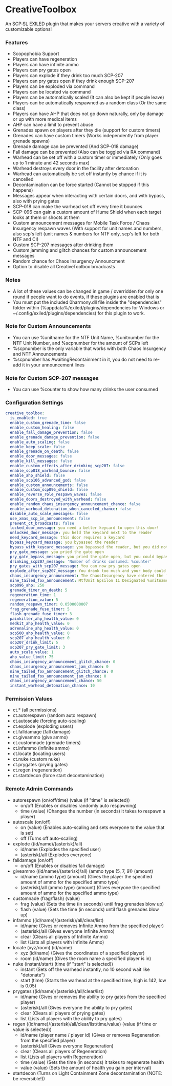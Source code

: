 # CreativeToolbox
An SCP:SL EXILED plugin that makes your servers creative with a variety of customizable options!

### Features
- Scopophobia Support
- Players can have regeneration
- Players can have infinite ammo
- Players can pry gates open
- Players can explode if they drink too much SCP-207
- Players can pry gates open if they drink enough SCP-207
- Players can be exploded via command
- Players can be located via command
- Players can be automatically scaled (It can also be kept if people leave)
- Players can be automatically respawned as a random class (Or the same class)
- Players can have AHP that does not go down naturally, only by damage or up with more medical items
- AHP can have a limit to prevent abuse
- Grenades spawn on players after they die (support for custom timers)
- Grenades can have custom timers (Works independently from player grenade spawns)
- Grenade damage can be prevented (And SCP-018 damage)
- Fall damage can be prevented (Also can be toggled via RA command)
- Warhead can be set off with a custom timer or immediately (Only goes up to 1 minute and 42 seconds max)
- Warhead destroys every door in the facility after detonation
- Warhead can automatically be set off instantly by chance if it is cancelled
- Decontamination can be force started (Cannot be stopped if this happens)
- Messages appear when interacting with certain doors, and with bypass, also with prying gates
- SCP-018 can make the warhead set off every time it bounces
- SCP-096 can gain a custom amount of Hume Shield when each target looks at them or shoots at them
- Custom announcement messages for Mobile Task Force / Chaos Insurgency respawn waves (With support for unit names and numbers, also scp's left (unit names & numbers for NTF only, scp's left for both NTF and CI)
- Custom SCP-207 messages after drinking them
- Custom jamming and glitch chances for custom announcement messages
- Random chance for Chaos Insurgency Announcment
- Option to disable all CreativeToolbox broadcasts

### Notes
- A lot of these values can be changed in game / overridden for only one round if people want to do events, if these plugins are enabled that is
- You must put the included 0harmony.dll file inside the "dependencies" folder within (%appdata%/exiled/plugins/dependencies for Windows or ~/.config/exiled/plugins/dependencies) for this plugin to work.

### Note for Custom Announcements
- You can use %unitname for the NTF Unit Name, %unitnumber for the NTF Unit Number, and %scpnumber for the amount of SCPs left
- %scpnumber is the only variable that works with both Chaos Insurgency and NTF Announcements
- %scpnumber has AwaitingRecontainment in it, you do not need to re-add it in your announcement lines

### Note for Custom SCP-207 messages
- You can use %counter to show how many drinks the user consumed

### Configuration Settings
```yaml
creative_toolbox:
  is_enabled: true
  enable_custom_grenade_time: false
  enable_custom_healing: false
  enable_fall_damage_prevention: false
  enable_grenade_damage_prevention: false
  enable_auto_scaling: false
  enable_keep_scale: false
  enable_grenade_on_death: false
  enable_door_messages: false
  enable_kill_messages: false
  enable_custom_effects_after_drinking_scp207: false
  enable_scp018_warhead_bounce: false
  enable_ahp_shield: false
  enable_scp106_advanced_god: false
  enable_custom_announcements: false
  enable_custom_scp096_shield: false
  enable_reverse_role_respawn_waves: false
  enable_doors_destroyed_with_warhead: false
  enable_random_chaos_insurgency_announcement_chance: false
  enable_warhead_detonation_when_canceled_chance: false
  disable_auto_scale_messages: false
  use_xmas_scp_in_announcement: false
  prevent_ct_broadcasts: false
  locked_door_message: you need a better keycard to open this door!
  unlocked_door_message: you held the keycard next to the reader
  need_keycard_message: this door requires a keycard
  bypass_keycard_message: you bypassed the reader
  bypass_with_keycard_message: you bypassed the reader, but you did not need a keycard
  pry_gate_message: you pried the gate open
  pry_gate_bypass_message: you pried the gate open, but you could bypass it
  drinking_scp207_message: 'Number of drinks consumed: %counter'
  pry_gates_with_scp207_message: You can now pry gates open
  explode_after_scp207_message: You drank too much and your body could not handle it
  chaos_insurgency_announcement: The ChaosInsurgency have entered the facility %scpnumber
  nine_tailed_fox_announcement: MtfUnit Epsilon 11 Designated %unitname %unitnumber HasEntered AllRemaining %scpnumber
  scp096_ahp: 250
  grenade_timer_on_death: 5
  regeneration_time: 1
  regeneration_value: 5
  random_respawn_timer: 0.0500000007
  frag_grenade_fuse_timer: 5
  flash_grenade_fuse_timer: 3
  painkiller_ahp_health_value: 0
  medkit_ahp_health_value: 0
  adrenaline_ahp_health_value: 0
  scp500_ahp_health_value: 0
  scp207_ahp_health_value: 0
  scp207_drink_limit: 5
  scp207_pry_gate_limit: 3
  auto_scale_value: 1
  ahp_value_limit: 75
  chaos_insurgency_announcement_glitch_chance: 0
  chaos_insurgency_announcement_jam_chance: 0
  nine_tailed_fox_announcement_glitch_chance: 0
  nine_tailed_fox_announcement_jam_chance: 0
  chaos_insurgency_announcement_chance: 50
  instant_warhead_detonation_chance: 10
```

### Permission Values
- ct.* (all permissions)
- ct.autorespawn (random auto respawn)
- ct.autoscale (forcing auto-scaling)
- ct.explode (exploding users)
- ct.falldamage (fall damage)
- ct.giveammo (give ammo)
- ct.customnade (grenade timers)
- ct.infammo (infinite ammo)
- ct.locate (locating users)
- ct.nuke (custom nuke)
- ct.prygates (prying gates)
- ct.regen (regeneration)
- ct.startdecon (force start decontamination)

### Remote Admin Commands
- autorespawn (on/off/time) (value (if "time" is selected))
  - on/off (Enables or disables randomly auto respawning)
  - time (value) (Changes the number (in seconds) it takes to respawn a player)
- autoscale (on/off)
  - on (value) (Enables auto-scaling and sets everyone to the value that is set)
  - off (Turns off auto-scaling)
- explode ((id/name)/(asterisk)/all)
  - id/name (Explodes the specified user)
  - (asterisk)/all (Explodes everyone)
- falldamage (on/off)
  - on/off (Enables or disables fall damage)
- giveammo ((id/name)/(asterisk)/all) (ammo type (5, 7, 9)) (amount)
  - id/name (ammo type) (amount) (Gives the player the specified amount of ammo for the specified ammo type)
  - (asterisk)/all (ammo type) (amount) (Gives everyone the specified amount of ammo for the specified ammo type)
- customnade (frag/flash) (value)
  - frag (value) (Sets the time (in seconds) until frag grenades blow up)
  - flash (value) (Sets the time (in seconds) until flash grenades blow up)
- infammo ((id/name)/(asterisk)/all/clear/list)
  - id/name (Gives or removes Infinite Ammo from the specified player)
  - (asterisk)/all (Gives everyone Infinite Ammo)
  - clear (Clears all players of Infinite Ammo)
  - list (Lists all players with Infinite Ammo)
- locate (xyz/room) (id/name)
  - xyz (id/name) (Gives the coordinates of a specified player)
  - room (id/name) (Gives the room name a specified player is in)
- nuke (instant/start) (time (if "start" is selected))
  - instant (Sets off the warhead instantly, no 10 second wait like "detonate")
  - start (time) (Starts the warhead at the specified time, high is 142, low is 0.05)
- prygates ((id/name)/(asterisk)/all/clear/list)
  - id/name (Gives or removes the ability to pry gates from the specified player)
  - (asterisk)/all (Gives everyone the ability to pry gates)
  - clear (Clears all players of prying gates)
  - list (Lists all players with the ability to pry gates)
- regen ((id/name)/(asterisk)/all/clear/list/time/value) (value (if time or value is selected))
  - id/name (player name / player id) (Gives or removes Regeneration from the specified player)
  - (asterisk)/all (Gives everyone Regeneration)
  - clear (Clears all players of Regeneration)
  - list (Lists all players with Regeneration)
  - time (value) (Sets the time (in seconds) it takes to regenerate health
  - value (value) (Sets the amount of health you gain per interval)
- startdecon (Turns on Light Containment Zone decontamination (NOTE:  be reversible!))
